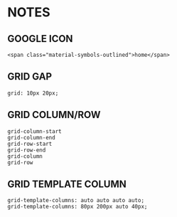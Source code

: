 # NOTES

## GOOGLE ICON

<!-- span -->

    <span class="material-symbols-outlined">home</span>

## GRID GAP

<!-- property: row-gap column-gap -->

    grid: 10px 20px;

## GRID COLUMN/ROW

    grid-column-start
    grid-column-end
    grid-row-start
    grid-row-end
    grid-column
    grid-row

## GRID TEMPLATE COLUMN

    grid-template-columns: auto auto auto auto;
    grid-template-columns: 80px 200px auto 40px;
